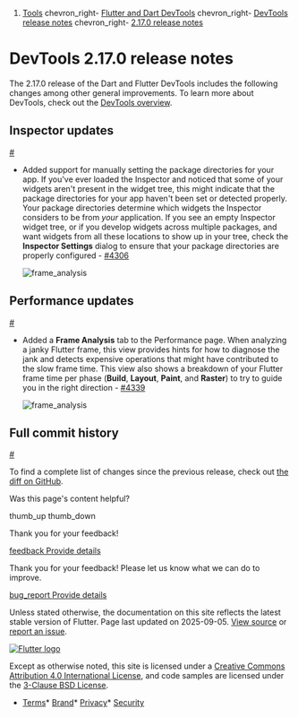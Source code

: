 1. [Tools](/tools) chevron\_right- [Flutter and Dart DevTools](/tools/devtools) chevron\_right- [DevTools release notes](/tools/devtools/release-notes) chevron\_right- [2.17.0 release notes](/tools/devtools/release-notes/release-notes-2.17.0)

DevTools 2.17.0 release notes
=============================

The 2.17.0 release of the Dart and Flutter DevTools includes the following changes among other general improvements. To learn more about DevTools, check out the [DevTools overview](https://docs.flutter.dev/tools/devtools).

Inspector updates
-----------------

[#](#inspector-updates)

* Added support for manually setting the package directories for your app. If you've ever loaded the Inspector and noticed that some of your widgets aren't present in the widget tree, this might indicate that the package directories for your app haven't been set or detected properly. Your package directories determine which widgets the Inspector considers to be from *your* application. If you see an empty Inspector widget tree, or if you develop widgets across multiple packages, and want widgets from all these locations to show up in your tree, check the **Inspector Settings** dialog to ensure that your package directories are properly configured - [#4306](https://github.com/flutter/devtools/pull/4306)

  ![frame_analysis](/tools/devtools/release-notes/images-2.17.0/package_directories.png "package directories")

Performance updates
-------------------

[#](#performance-updates)

* Added a **Frame Analysis** tab to the Performance page. When analyzing a janky Flutter frame, this view provides hints for how to diagnose the jank and detects expensive operations that might have contributed to the slow frame time. This view also shows a breakdown of your Flutter frame time per phase (**Build**, **Layout**, **Paint**, and **Raster**) to try to guide you in the right direction - [#4339](https://github.com/flutter/devtools/pull/4339)

  ![frame_analysis](/tools/devtools/release-notes/images-2.17.0/frame_analysis.png "frame analysis")

Full commit history
-------------------

[#](#full-commit-history)

To find a complete list of changes since the previous release, check out [the diff on GitHub](https://github.com/flutter/devtools/compare/v2.16.0...v2.17.0).

Was this page's content helpful?

thumb\_up thumb\_down

Thank you for your feedback!

 [feedback Provide details](https://github.com/flutter/website/issues/new?template=1_page_issue.yml&&page-url=https://docs.flutter.dev/tools/devtools/release-notes/release-notes-2.17.0/&page-source=https://github.com/flutter/website/tree/main/src/content/tools/devtools/release-notes/release-notes-2.17.0.md)

Thank you for your feedback! Please let us know what we can do to improve.

 [bug\_report Provide details](https://github.com/flutter/website/issues/new?template=1_page_issue.yml&&page-url=https://docs.flutter.dev/tools/devtools/release-notes/release-notes-2.17.0/&page-source=https://github.com/flutter/website/tree/main/src/content/tools/devtools/release-notes/release-notes-2.17.0.md)

Unless stated otherwise, the documentation on this site reflects the latest stable version of Flutter. Page last updated on 2025-09-05. [View source](https://github.com/flutter/website/tree/main/src/content/tools/devtools/release-notes/release-notes-2.17.0.md) or [report an issue](https://github.com/flutter/website/issues/new?template=1_page_issue.yml&&page-url=https://docs.flutter.dev/tools/devtools/release-notes/release-notes-2.17.0/&page-source=https://github.com/flutter/website/tree/main/src/content/tools/devtools/release-notes/release-notes-2.17.0.md "Report an issue with this page").

[![Flutter logo](/assets/images/branding/flutter/logo+text/horizontal/white.svg)](https://flutter.dev)

Except as otherwise noted, this site is licensed under a [Creative Commons Attribution 4.0 International License](https://creativecommons.org/licenses/by/4.0/), and code samples are licensed under the [3-Clause BSD License](https://opensource.org/licenses/BSD-3-Clause).

* [Terms](/tos "Terms of use")* [Brand](/brand "Brand usage guidelines")* [Privacy](https://policies.google.com/privacy "Privacy policy")* [Security](/security "Security philosophy and practices")

   